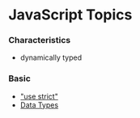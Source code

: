 # JavaScript Topics

### Characteristics
- dynamically typed

### Basic
- ["use strict"](https://github.com/jongeunk0613/WIKI/blob/main/JavaScript/use_strict.md)
- [Data Types](https://github.com/jongeunk0613/WIKI/blob/main/JavaScript/data_types.md)
